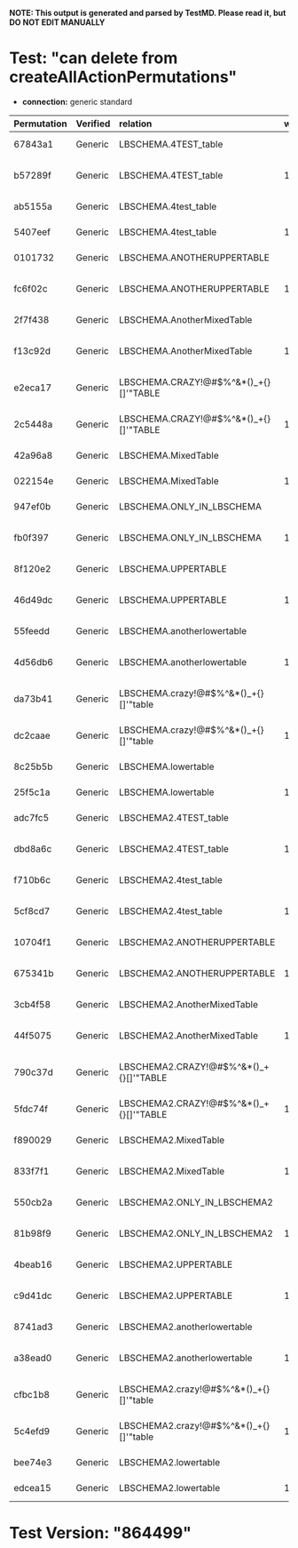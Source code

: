 **NOTE: This output is generated and parsed by TestMD. Please read it, but DO NOT EDIT MANUALLY**

# Test: "can delete from createAllActionPermutations" #

- **connection:** generic standard

| Permutation | Verified | relation                                | where | OPERATIONS
| :---------- | :------- | :-------------------------------------- | :---- | :------
| 67843a1     | Generic  | LBSCHEMA.4TEST_table                    |       | **plan**: DELETE FROM "LBSCHEMA"."4TEST_table"
| b57289f     | Generic  | LBSCHEMA.4TEST_table                    | 1=1   | **plan**: DELETE FROM "LBSCHEMA"."4TEST_table" WHERE 1=1
| ab5155a     | Generic  | LBSCHEMA.4test_table                    |       | **plan**: DELETE FROM "LBSCHEMA"."4test_table"
| 5407eef     | Generic  | LBSCHEMA.4test_table                    | 1=1   | **plan**: DELETE FROM "LBSCHEMA"."4test_table" WHERE 1=1
| 0101732     | Generic  | LBSCHEMA.ANOTHERUPPERTABLE              |       | **plan**: DELETE FROM "LBSCHEMA"."ANOTHERUPPERTABLE"
| fc6f02c     | Generic  | LBSCHEMA.ANOTHERUPPERTABLE              | 1=1   | **plan**: DELETE FROM "LBSCHEMA"."ANOTHERUPPERTABLE" WHERE 1=1
| 2f7f438     | Generic  | LBSCHEMA.AnotherMixedTable              |       | **plan**: DELETE FROM "LBSCHEMA"."AnotherMixedTable"
| f13c92d     | Generic  | LBSCHEMA.AnotherMixedTable              | 1=1   | **plan**: DELETE FROM "LBSCHEMA"."AnotherMixedTable" WHERE 1=1
| e2eca17     | Generic  | LBSCHEMA.CRAZY!@#\$%^&*()_+{}[]'"TABLE  |       | **plan**: DELETE FROM "LBSCHEMA"."CRAZY!@#\$%^&*()_+{}[]'""TABLE"
| 2c5448a     | Generic  | LBSCHEMA.CRAZY!@#\$%^&*()_+{}[]'"TABLE  | 1=1   | **plan**: DELETE FROM "LBSCHEMA"."CRAZY!@#\$%^&*()_+{}[]'""TABLE" WHERE 1=1
| 42a96a8     | Generic  | LBSCHEMA.MixedTable                     |       | **plan**: DELETE FROM "LBSCHEMA"."MixedTable"
| 022154e     | Generic  | LBSCHEMA.MixedTable                     | 1=1   | **plan**: DELETE FROM "LBSCHEMA"."MixedTable" WHERE 1=1
| 947ef0b     | Generic  | LBSCHEMA.ONLY_IN_LBSCHEMA               |       | **plan**: DELETE FROM "LBSCHEMA"."ONLY_IN_LBSCHEMA"
| fb0f397     | Generic  | LBSCHEMA.ONLY_IN_LBSCHEMA               | 1=1   | **plan**: DELETE FROM "LBSCHEMA"."ONLY_IN_LBSCHEMA" WHERE 1=1
| 8f120e2     | Generic  | LBSCHEMA.UPPERTABLE                     |       | **plan**: DELETE FROM "LBSCHEMA"."UPPERTABLE"
| 46d49dc     | Generic  | LBSCHEMA.UPPERTABLE                     | 1=1   | **plan**: DELETE FROM "LBSCHEMA"."UPPERTABLE" WHERE 1=1
| 55feedd     | Generic  | LBSCHEMA.anotherlowertable              |       | **plan**: DELETE FROM "LBSCHEMA"."anotherlowertable"
| 4d56db6     | Generic  | LBSCHEMA.anotherlowertable              | 1=1   | **plan**: DELETE FROM "LBSCHEMA"."anotherlowertable" WHERE 1=1
| da73b41     | Generic  | LBSCHEMA.crazy!@#\$%^&*()_+{}[]'"table  |       | **plan**: DELETE FROM "LBSCHEMA"."crazy!@#\$%^&*()_+{}[]'""table"
| dc2caae     | Generic  | LBSCHEMA.crazy!@#\$%^&*()_+{}[]'"table  | 1=1   | **plan**: DELETE FROM "LBSCHEMA"."crazy!@#\$%^&*()_+{}[]'""table" WHERE 1=1
| 8c25b5b     | Generic  | LBSCHEMA.lowertable                     |       | **plan**: DELETE FROM "LBSCHEMA"."lowertable"
| 25f5c1a     | Generic  | LBSCHEMA.lowertable                     | 1=1   | **plan**: DELETE FROM "LBSCHEMA"."lowertable" WHERE 1=1
| adc7fc5     | Generic  | LBSCHEMA2.4TEST_table                   |       | **plan**: DELETE FROM "LBSCHEMA2"."4TEST_table"
| dbd8a6c     | Generic  | LBSCHEMA2.4TEST_table                   | 1=1   | **plan**: DELETE FROM "LBSCHEMA2"."4TEST_table" WHERE 1=1
| f710b6c     | Generic  | LBSCHEMA2.4test_table                   |       | **plan**: DELETE FROM "LBSCHEMA2"."4test_table"
| 5cf8cd7     | Generic  | LBSCHEMA2.4test_table                   | 1=1   | **plan**: DELETE FROM "LBSCHEMA2"."4test_table" WHERE 1=1
| 10704f1     | Generic  | LBSCHEMA2.ANOTHERUPPERTABLE             |       | **plan**: DELETE FROM "LBSCHEMA2"."ANOTHERUPPERTABLE"
| 675341b     | Generic  | LBSCHEMA2.ANOTHERUPPERTABLE             | 1=1   | **plan**: DELETE FROM "LBSCHEMA2"."ANOTHERUPPERTABLE" WHERE 1=1
| 3cb4f58     | Generic  | LBSCHEMA2.AnotherMixedTable             |       | **plan**: DELETE FROM "LBSCHEMA2"."AnotherMixedTable"
| 44f5075     | Generic  | LBSCHEMA2.AnotherMixedTable             | 1=1   | **plan**: DELETE FROM "LBSCHEMA2"."AnotherMixedTable" WHERE 1=1
| 790c37d     | Generic  | LBSCHEMA2.CRAZY!@#\$%^&*()_+{}[]'"TABLE |       | **plan**: DELETE FROM "LBSCHEMA2"."CRAZY!@#\$%^&*()_+{}[]'""TABLE"
| 5fdc74f     | Generic  | LBSCHEMA2.CRAZY!@#\$%^&*()_+{}[]'"TABLE | 1=1   | **plan**: DELETE FROM "LBSCHEMA2"."CRAZY!@#\$%^&*()_+{}[]'""TABLE" WHERE 1=1
| f890029     | Generic  | LBSCHEMA2.MixedTable                    |       | **plan**: DELETE FROM "LBSCHEMA2"."MixedTable"
| 833f7f1     | Generic  | LBSCHEMA2.MixedTable                    | 1=1   | **plan**: DELETE FROM "LBSCHEMA2"."MixedTable" WHERE 1=1
| 550cb2a     | Generic  | LBSCHEMA2.ONLY_IN_LBSCHEMA2             |       | **plan**: DELETE FROM "LBSCHEMA2"."ONLY_IN_LBSCHEMA2"
| 81b98f9     | Generic  | LBSCHEMA2.ONLY_IN_LBSCHEMA2             | 1=1   | **plan**: DELETE FROM "LBSCHEMA2"."ONLY_IN_LBSCHEMA2" WHERE 1=1
| 4beab16     | Generic  | LBSCHEMA2.UPPERTABLE                    |       | **plan**: DELETE FROM "LBSCHEMA2"."UPPERTABLE"
| c9d41dc     | Generic  | LBSCHEMA2.UPPERTABLE                    | 1=1   | **plan**: DELETE FROM "LBSCHEMA2"."UPPERTABLE" WHERE 1=1
| 8741ad3     | Generic  | LBSCHEMA2.anotherlowertable             |       | **plan**: DELETE FROM "LBSCHEMA2"."anotherlowertable"
| a38ead0     | Generic  | LBSCHEMA2.anotherlowertable             | 1=1   | **plan**: DELETE FROM "LBSCHEMA2"."anotherlowertable" WHERE 1=1
| cfbc1b8     | Generic  | LBSCHEMA2.crazy!@#\$%^&*()_+{}[]'"table |       | **plan**: DELETE FROM "LBSCHEMA2"."crazy!@#\$%^&*()_+{}[]'""table"
| 5c4efd9     | Generic  | LBSCHEMA2.crazy!@#\$%^&*()_+{}[]'"table | 1=1   | **plan**: DELETE FROM "LBSCHEMA2"."crazy!@#\$%^&*()_+{}[]'""table" WHERE 1=1
| bee74e3     | Generic  | LBSCHEMA2.lowertable                    |       | **plan**: DELETE FROM "LBSCHEMA2"."lowertable"
| edcea15     | Generic  | LBSCHEMA2.lowertable                    | 1=1   | **plan**: DELETE FROM "LBSCHEMA2"."lowertable" WHERE 1=1

# Test Version: "864499" #
